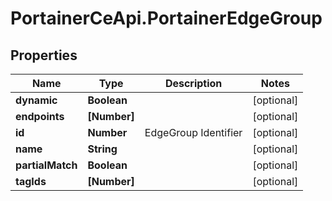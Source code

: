 # PortainerCeApi.PortainerEdgeGroup

## Properties
Name | Type | Description | Notes
------------ | ------------- | ------------- | -------------
**dynamic** | **Boolean** |  | [optional] 
**endpoints** | **[Number]** |  | [optional] 
**id** | **Number** | EdgeGroup Identifier | [optional] 
**name** | **String** |  | [optional] 
**partialMatch** | **Boolean** |  | [optional] 
**tagIds** | **[Number]** |  | [optional] 


